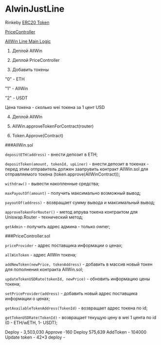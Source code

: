 # AlwinJustLine

Rinkeby
[ERC20 Token](https://rinkeby.etherscan.io/address/0x9497271d070c3fa79a4d6ca58ee22bec6f65d04c#code)

[PriceController](https://rinkeby.etherscan.io/address/0xaf2afd9e832ca39dd9d88b7033ccbbb51eb5c141#readContract)

[AllWin Line Main Logic](https://rinkeby.etherscan.io/address/0x23212bc946454e7d88d28e63f26ff9ab49d7528e#code)


1) Деплой AllWin

2) Деплой PriceController

3) Добавить токены 
   
"0" - ETH

   "1" - AllWin

   "2" - USDT
   
Цена токена - сколько wei токена за 1 цент USD

4) Деплой AllWIn

5) AllWin.approveTokenForContract(router)

6) Token.Approve(Contract)

###AllWin.sol

```depositETH(address)``` - внести депозит в ETH;

```depositToken(amount, tokenId, upLiner)``` - внести депозит в токенах - перед этим отправитель должен заапрувить контракт AllWin.sol для отправляемого токена (token.approve(AllWinContract));

```withdraw()``` - вывести накопленные средства;

```maxPayoutOf(amount)``` - получить максимально возможный вывод;

```payoutOf(address)``` - возвращает сумму вывода и максимальный вывод;

```approveTokenForRouter()``` - метод апрува токена контрактом для Uniswap.Router - технический метод;

```getAdmin``` - получить адрес админа - только owner;

###PriceController.sol

```priceProvider``` - адрес поставщика информации о ценах;

```allWinToken``` - адрес AllWin токена;

```addNewToken(newPrice, tokenAddress)``` - добавить в массив новый токен для пополнения контракта AllWin.sol;

```updateTokenUSDRate(tokenId, newPrice)``` - обновить информацию цены токена;

```setPriceProvider(address)``` - добавить новый адрес поставщика информации о ценах;

```getAvailableTokenAddress(TokenId)``` - возвращает адрес токена по id;

```getTokenUSDRate(TokenId)``` - возвращает текущую цену в wei 1 цента по id (0 - ETH/wETH, 1- USDT);


Deploy - 3,503,030
Approve -160
Deploy 575,639
AddToken - 104000
Update token - 42*3
deploy - 